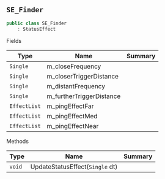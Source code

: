 ## `SE_Finder`

```csharp
public class SE_Finder
    : StatusEffect

```

Fields

| Type | Name | Summary | 
| --- | --- | --- | 
| `Single` | m_closeFrequency |  | 
| `Single` | m_closerTriggerDistance |  | 
| `Single` | m_distantFrequency |  | 
| `Single` | m_furtherTriggerDistance |  | 
| `EffectList` | m_pingEffectFar |  | 
| `EffectList` | m_pingEffectMed |  | 
| `EffectList` | m_pingEffectNear |  | 


Methods

| Type | Name | Summary | 
| --- | --- | --- | 
| `void` | UpdateStatusEffect(`Single` dt) |  | 


